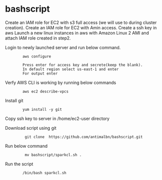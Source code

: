 # bashscript

Create an IAM role for EC2 with s3 full access (we will use to during cluster creation).
Create an IAM role for EC2 with Amin access.
Create a ssh key in aws
Launch a new linux instances in aws with Amazon Linux 2 AMI and attach IAM role created in step2.
      
Login to newly launched server and run below command.

            aws configure 

            Press enter for access key and secrete(keep the blank).
            In default region select us-east-1 and enter 
            For output enter  
Verfy AWS CLI is working by running below commands 

            aws ec2 describe-vpcs    
  
Install git 
 
            yum install -y git 

Copy ssh key to server in /home/ec2-user directory 
     
Download script using git 

             git clone  https://github.com/antimalbn/bashscript.git

Run below command

             mv bashscript/sparkcl.sh . 

                      
Run the script 

            /bin/bash sparkcl.sh

